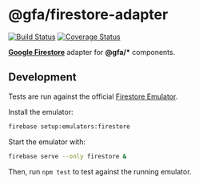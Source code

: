 # @gfa/firestore-adapter

[![Build Status](https://travis-ci.com/pauloddr/gfa-firestore-adapter.svg?branch=master)](https://travis-ci.com/pauloddr/gfa-firestore-adapter)
[![Coverage Status](https://coveralls.io/repos/github/pauloddr/gfa-firestore-adapter/badge.svg?branch=master)](https://coveralls.io/github/pauloddr/gfa-firestore-adapter?branch=master)

[__Google Firestore__](https://github.com/googleapis/nodejs-firestore) adapter for __@gfa/*__ components.

## Development

Tests are run against the official [Firestore Emulator](https://cloud.google.com/sdk/gcloud/reference/beta/emulators/firestore/).

Install the emulator:

```bash
firebase setup:emulators:firestore
```

Start the emulator with:

```bash
firebase serve --only firestore &
```

Then, run `npm test` to test against the running emulator.
